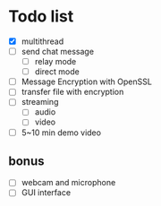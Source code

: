 # Todo list

- [x] multithread
- [ ] send chat message
    - [ ] relay mode
    - [ ] direct mode
- [ ] Message Encryption with OpenSSL
- [ ] transfer file with encryption
- [ ] streaming
    - [ ] audio
    - [ ] video
- [ ] 5~10 min demo video

## bonus

- [ ] webcam and microphone
- [ ] GUI interface
